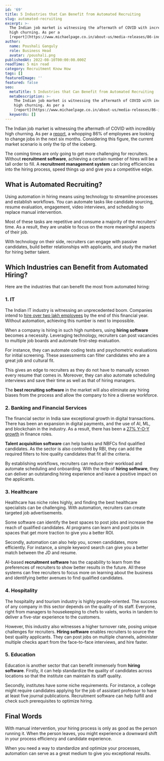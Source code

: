 ```yaml
---
id: '69'
title: 5 Industries that Can Benefit from Automated Recruiting
slug: automated-recruiting
excerpt: >-
  The Indian job market is witnessing the aftermath of COVID with incredibly
  high churning. As per a
  [report](https://www.michaelpage.co.in/about-us/media-releases/86-indias-professionals-seek-new-jobs...
author:
  name: Poushali Ganguly
  role: Business Head
  avatar: /poushali.png
publishedAt: 2022-08-10T00:00:00.000Z
readTime: 5 min read
category: Recruitment Know How
tags: []
featuredImage: ''
featured: false
seo:
  metaTitle: 5 Industries that Can Benefit from Automated Recruiting
  metaDescription: >-
    The Indian job market is witnessing the aftermath of COVID with incredibly
    high churning. As per a
    [report](https://www.michaelpage.co.in/about-us/media-releases/86-indias-professionals-seek-new-jobs...
  keywords: []
---
```


The Indian job market is witnessing the aftermath of COVID with incredibly high churning. As per a [report](https://www.michaelpage.co.in/about-us/media-releases/86-indias-professionals-seek-new-jobs-next-six-months), a whopping 86% of employees are looking to change jobs in the next six months. Considering this figure, the current market scenario is only the tip of the iceberg.

<!--more-->

The coming times are only going to get more challenging for recruiters. Without **recruitment software**, achieving a certain number of hires will be a tall order to fill. A **recruitment management system** can bring efficiencies into the hiring process, speed things up and give you a competitive edge.

## What is Automated Recruiting?

Using automation in hiring means using technology to streamline processes and establish workflows. You can automate tasks like candidate sourcing, resume evaluation, engagement, video interviews, and scheduling to replace manual intervention.

Most of these tasks are repetitive and consume a majority of the recruiters' time. As a result, they are unable to focus on the more meaningful aspects of their job.

With technology on their side, recruiters can engage with passive candidates, build better relationships with applicants, and study the market for hiring better talent.

## Which Industries can Benefit from Automated Hiring?

Here are the industries that can benefit the most from automated hiring:

### 1\. IT

The Indian IT industry is witnessing an unprecedented boom. Companies intend to [hire over two lakh employees](https://zeenews.india.com/companies/mncs-it-firms-on-a-hiring-spree-plan-to-hire-over-2-lakh-employees-in-fy23-in-india-2464887.html) by the end of this financial year. Without automation, achieving this number is next to impossible.

When a company is hiring in such high numbers, using **hiring software** becomes a necessity. Leveraging technology, recruiters can post vacancies to multiple job boards and automate first-step evaluation.

For instance, they can automate coding tests and psychometric evaluations for initial screening. These assessments can filter candidates who are a great job and cultural fit.

This gives an edge to recruiters as they do not have to manually screen every resume that comes in. Moreover, they can also automate scheduling interviews and save their time as well as that of hiring managers. 

The **best recruiting software** in the market will also eliminate any hiring biases from the process and allow the company to hire a diverse workforce.

### 2\. Banking and Financial Services

The financial sector in India saw exceptional growth in digital transactions. There has been an expansion in digital payments, and the use of AI, ML, and blockchain in the industry. As a result, there has been a [27% Y-O-Y growth](https://media.monsterindia.com/logos/mei/moin/Job-and-Hiring-Trends-in-India-Februrary-2022.pdf) in finance roles.  

**Talent acquisition software** can help banks and NBFCs find qualified candidates. As the sector is also controlled by RBI, they can add the required filters to hire quality candidates that fit all the criteria.

By establishing workflows, recruiters can reduce their workload and automate scheduling and onboarding. With the help of **hiring software**, they can deliver an outstanding hiring experience and leave a positive impact on the applicants. 

### 3\. Healthcare

Healthcare has niche roles highly, and finding the best healthcare specialists can be challenging. With automation, recruiters can create targeted job advertisements.

Some software can identify the best spaces to post jobs and increase the reach of qualified candidates. AI programs can learn and post jobs in spaces that get more traction to give you a better ROI.

Secondly, automation can also help you, screen candidates, more efficiently. For instance, a simple keyword search can give you a better match between the JD and resume.

AI-based **recruitment software** has the capability to learn from the preferences of recruiters to show better results in the future. All these systems can free recruiters to focus more on learning about the business and identifying better avenues to find qualified candidates. 

### 4\. Hospitality

The hospitality and tourism industry is highly people-oriented. The success of any company in this sector depends on the quality of its staff. Everyone, right from managers to housekeeping to chefs to valets, works in tandem to deliver a five-star experience to the customers.

However, this industry also witnesses a higher turnover rate, posing unique challenges for recruiters. **Hiring software** enables recruiters to source the best quality applicants. They can post jobs on multiple channels, administer multiple checks apart from the face-to-face interviews, and hire faster. 

### 5\. Education

Education is another sector that can benefit immensely from **hiring software**. Firstly, it can help standardize the quality of candidates across locations so that the institute can maintain its staff quality. 

Secondly, institutes have some niche requirements. For instance, a college might require candidates applying for the job of assistant professor to have at least five journal publications. Recruitment software can help fulfill and check such prerequisites to optimize hiring.

## Final Words

With manual intervention, your hiring process is only as good as the person running it. When the person leaves, you might experience a downward shift in your process efficiency and candidate experience.

When you need a way to standardize and optimize your processes, automation can serve as a great medium to give you exceptional results.
